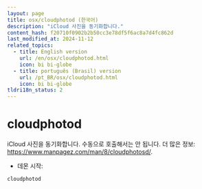 ```yaml
---
layout: page
title: osx/cloudphotod (한국어)
description: "iCloud 사진을 동기화합니다."
content_hash: f20710f0902b2b50cc3e78df5f6ac8a7d4fc862d
last_modified_at: 2024-11-12
related_topics:
  - title: English version
    url: /en/osx/cloudphotod.html
    icon: bi bi-globe
  - title: português (Brasil) version
    url: /pt_BR/osx/cloudphotod.html
    icon: bi bi-globe
tldri18n_status: 2
---
```

# cloudphotod

iCloud 사진을 동기화합니다.
수동으로 호출해서는 안 됩니다.
더 많은 정보: <https://www.manpagez.com/man/8/cloudphotosd/>.

- 데몬 시작:

`cloudphotod`
